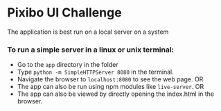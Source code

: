 # Pixibo UI Challenge

The application is best run on a local server on a system

### To run a simple server in a linux or unix terminal:
- Go to the `app` directory in the folder
- Type `python -m SimpleHTTPServer 8080` in the terminal.
- Navigate the browser to `localhost:8080` to see the web page.
OR
- The app can also be run using npm modules like `live-server`.
OR
- The app can also be viewed by directly opening the index.html in the browser.
